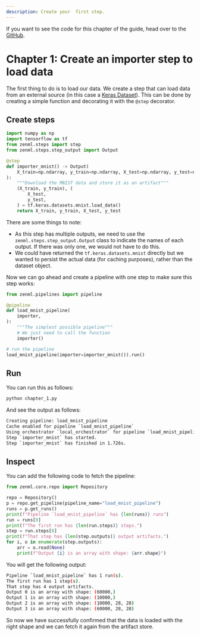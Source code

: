 ```yaml
---
description: Create your  first step.
---
```


If you want to see the code for this chapter of the guide, head over to the [GitHub](https://github.com/zenml-io/zenml/tree/main/examples/low_level_guide/).

# Chapter 1: Create an importer step to load data

The first thing to do is to load our data. We create a step that can load data from an external source (in this case a [Keras Dataset](https://keras.io/api/datasets/)). This can be done by creating a simple function and decorating it with the `@step` decorator.

## Create steps

```python
import numpy as np
import tensorflow as tf
from zenml.steps import step
from zenml.steps.step_output import Output

@step
def importer_mnist() -> Output(
    X_train=np.ndarray, y_train=np.ndarray, X_test=np.ndarray, y_test=np.ndarray
):
    """Download the MNIST data and store it as an artifact"""
    (X_train, y_train), (
        X_test,
        y_test,
    ) = tf.keras.datasets.mnist.load_data()
    return X_train, y_train, X_test, y_test
```

There are some things to note:

* As this step has multiple outputs, we need to use the `zenml.steps.step_output.Output` class to indicate the names of each output. If there was only one, we would not have to do this.
* We could have returned the `tf.keras.datasets.mnist` directly but we wanted to persist the actual data (for caching purposes), rather than the dataset object.

Now we can go ahead and create a pipeline with one step to make sure this step works:

```python
from zenml.pipelines import pipeline

@pipeline
def load_mnist_pipeline(
    importer,
):
    """The simplest possible pipeline"""
    # We just need to call the function
    importer()

# run the pipeline
load_mnist_pipeline(importer=importer_mnist()).run()
```

## Run
You can run this as follows:

```python
python chapter_1.py
```
And see the output as follows:

```bash
Creating pipeline: load_mnist_pipeline
Cache enabled for pipeline `load_mnist_pipeline`
Using orchestrator `local_orchestrator` for pipeline `load_mnist_pipeline`. Running pipeline..
Step `importer_mnist` has started.
Step `importer_mnist` has finished in 1.726s.
```

## Inspect 

You can add the following code to fetch the pipeline:

```python
from zenml.core.repo import Repository

repo = Repository()
p = repo.get_pipeline(pipeline_name="load_mnist_pipeline")
runs = p.get_runs()
print(f"Pipeline `load_mnist_pipeline` has {len(runs)} runs")
run = runs[0]
print(f"The first run has {len(run.steps)} steps.")
step = run.steps[0]
print(f"That step has {len(step.outputs)} output artifacts.")
for i, o in enumerate(step.outputs):
    arr = o.read(None)
    print(f"Output {i} is an array with shape: {arr.shape}")
```

You will get the following output:

```bash
Pipeline `load_mnist_pipeline` has 1 run(s).
The first run has 1 step(s).
That step has 4 output artifacts.
Output 0 is an array with shape: (60000,)
Output 1 is an array with shape: (10000,)
Output 2 is an array with shape: (10000, 28, 28)
Output 3 is an array with shape: (60000, 28, 28)
```

So now we have successfully confirmed that the data is loaded with the right shape and we can fetch it again from the artifact store.